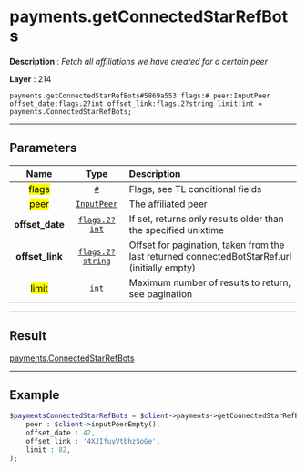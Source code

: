 # payments.getConnectedStarRefBots

**Description** : *Fetch all affiliations we have created for a certain peer*

**Layer** : 214

```tl
payments.getConnectedStarRefBots#5869a553 flags:# peer:InputPeer offset_date:flags.2?int offset_link:flags.2?string limit:int = payments.ConnectedStarRefBots;
```

---

## Parameters

| Name | Type | Description |
| :---: | :---: | :--- |
| <mark>flags</mark> | [`#`](type/#) | Flags, see TL conditional fields |
| <mark>peer</mark> | [`InputPeer`](type/InputPeer) | The affiliated peer |
| **offset_date** | [`flags.2?int`](type/int) | If set, returns only results older than the specified unixtime |
| **offset_link** | [`flags.2?string`](type/string) | Offset for pagination, taken from the last returned connectedBotStarRef.url (initially empty) |
| <mark>limit</mark> | [`int`](type/int) | Maximum number of results to return, see pagination |

---

## Result

[payments.ConnectedStarRefBots](type/payments.ConnectedStarRefBots)

---

## Example

```php
$paymentsConnectedStarRefBots = $client->payments->getConnectedStarRefBots(
	peer : $client->inputPeerEmpty(),
	offset_date : 42,
	offset_link : '4XJIfuyVtbhzSoGe',
	limit : 82,
);
```